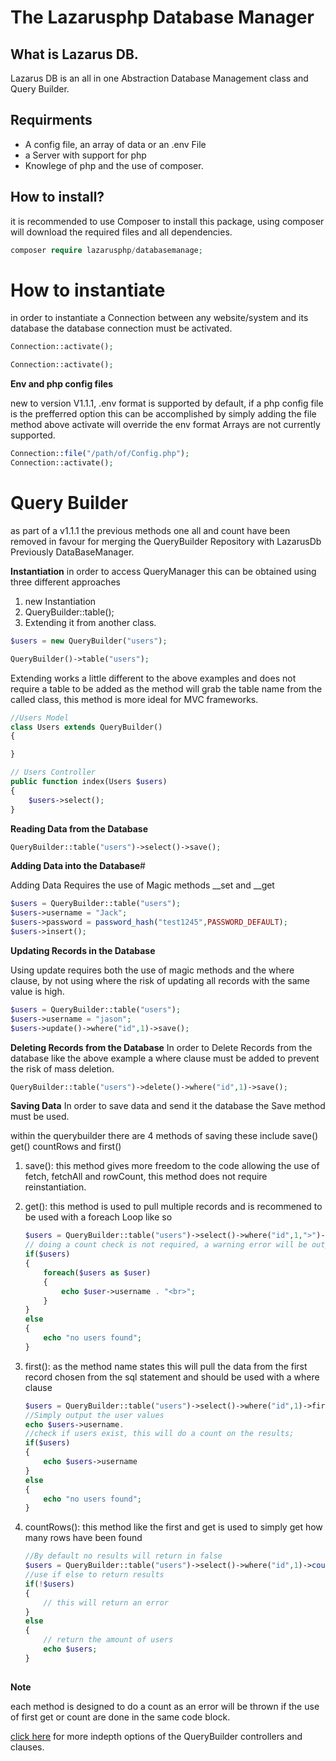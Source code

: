 # The Lazarusphp  Database Manager

## What is Lazarus DB.
 Lazarus DB is an all in one Abstraction Database Management class and Query Builder.

## Requirments
* A config file, an array of data or an .env File
* a Server with support for php
* Knowlege of php and the use of composer.

## How to install?
it is recommended to use Composer to install 
this package, using composer will download the required files and all dependencies.
```php
composer require lazarusphp/databasemanage;
```

# How to instantiate
in order to instantiate a Connection between any website/system and its database the database connection must be activated.

```php
Connection::activate();
```


```php
Connection::activate();
```
**Env and php config files**

new to version V1.1.1, .env format is supported by default, if a php config file is the prefferred option this can be accomplished by simply adding the file method above activate will override the env format Arrays are not currently supported.

```php
Connection::file("/path/of/Config.php");
Connection::activate();
```

# Query Builder
 
as part of a v1.1.1 the previous methods one all and count have been removed in favour for merging the QueryBuilder Repository with LazarusDb Previously DataBaseManager.


**Instantiation**
in order to access QueryManager this can be obtained using three different approaches 

1. new Instantiation
2. QueryBuilder::table();
3. Extending it from another class.

```php
$users = new QueryBuilder("users");
```
```php
QueryBuilder()->table("users");
```
Extending works a little different to the above examples and does not require a table to be added as the method will grab the table name from the called class, this method is more ideal for MVC frameworks.

```php
//Users Model
class Users extends QueryBuilder()
{

}

// Users Controller
public function index(Users $users)
{
    $users->select();
}
```

**Reading Data from the Database**

```php
QueryBuilder::table("users")->select()->save();
```

**Adding Data into the Database**#

Adding Data Requires the use of Magic methods __set and __get
```php
$users = QueryBuilder::table("users");
$users->username = "Jack";
$users->password = password_hash("test1245",PASSWORD_DEFAULT);
$users->insert();
```

**Updating Records in the Database**

Using update requires both the use of magic methods and the where clause, by not using where the risk of updating all records with the same value is high.

```php
$users = QueryBuilder::table("users");
$users->username = "jason";
$users->update()->where("id",1)->save();
```

**Deleting Records from the Database**
In order to Delete Records from the database like the above example a where clause must be added to prevent the risk of mass deletion.

```php
QueryBuilder::table("users")->delete()->where("id",1)->save();
```

**Saving Data**
In order to save data and send it the database the Save method must be used.

within the querybuilder there are 4 methods of saving these include save() get() countRows and first()

1. save(): this method gives more freedom to the code allowing the use of fetch, fetchAll and rowCount, this method does not require reinstantiation.

2. get(): this method is used to pull multiple records and is recommened to be used with a foreach Loop like so
    ```php
    $users = QueryBuilder::table("users")->select()->where("id",1,">")->get();
    // doing a count check is not required, a warning error will be outputted itself naturally
    if($users)
    {
        foreach($users as $user)
        {
            echo $user->username . "<br>";
        }
    }
    else
    {
        echo "no users found";
    }
 
    ```

3. first(): as the method name states this will pull the data from the first record chosen from the sql statement and should be used with a where clause

    ```php
    $users = QueryBuilder::table("users")->select()->where("id",1)->first();
    //Simply output the user values
    echo $users->username.
    //check if users exist, this will do a count on the results;
    if($users)
    {
        echo $users->username
    }
    else
    {
        echo "no users found";
    }

    ```
 4. countRows(): this method like the first and get is used to simply get how many rows have been found

    ```php
    //By default no results will return in false
    $users = QueryBuilder::table("users")->select()->where("id",1)->count();
    //use if else to return results
    if(!$users)
    {
        // this will return an error
    }
    else
    {
        // return the amount of users
        echo $users;
    }
        
    ```
**Note**

each method is designed to do a count as an error will be thrown if the use of first get or count are done in the same code block.

[click here](./src/QueryBuilder/QueryBuilder.md) for more indepth options of the QueryBuilder controllers and clauses.




